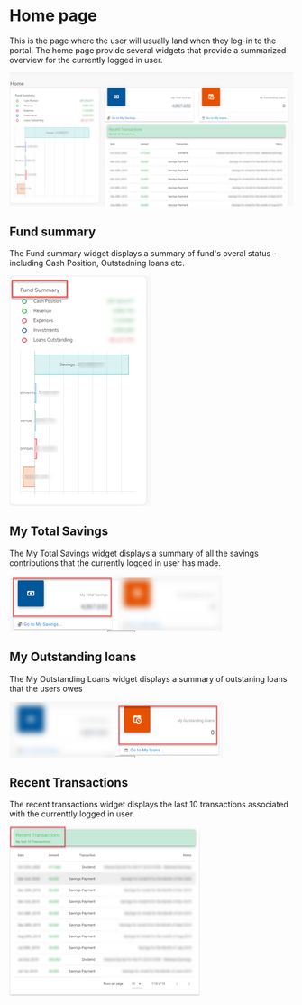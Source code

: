 # Home page
This is the page where the user will usually land when they log-in to the portal. The home page provide several widgets that provide a summarized overview for the currently logged in user.

![alt text](images/2.2_Home_Page.png "Home Page") 

## Fund summary
The Fund summary widget displays a summary of fund's overal status - including Cash Position, Outstadning loans etc.

![alt text](images/2.3_Home_Page_Fund_Summary.png "Home Page") 


## My Total Savings 

The My Total Savings widget displays a summary of all the savings contributions that the currently logged in user has made.

![alt text](images/2.3_Home_Page_My_Savings.png "Home Page") 

## My Outstanding loans
The My Outstanding Loans widget displays a summary of outstaning loans that the users owes

![alt text](images/2.3_Home_Page_My_Loans.png "Home Page") 

## Recent Transactions
The recent transactions widget displays the last 10 transactions associated with the currenttly logged in user.

![alt text](images/2.3_Home_Page_Recent_Transactions.png "Home Page") 